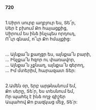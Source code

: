 **720**

\
1.Սիրո սուրբ աղբյուր ես, Տե՜ր,\
Սեր է բխում Քո հայացքից,\
Սիրում ես ինձ ինչպես որդուդ,\
Ո՞ւր գնամ, ո՞ւր Քո հմայքից:

\
 ... Այնքա՜ն քաղցր ես, այնքա՜ն բարի,\
 ... Ինչքա՜ն հզոր ու փառավոր,\
 ... Այնքա՜ն չքնաղ, այնքա՜ն գերող,\
 ... Իմ մտերիմ, հարազատ Տեր:

\
2.Ամեն օր, երբ արթնանում եմ,\
Քո սերը, Տե՛ր, ես տեսնում եմ,\
Որ պահել է ինձ ողջ գիշեր\
Ապահով Քո բազկաց մեջ, Տե՛ր:
